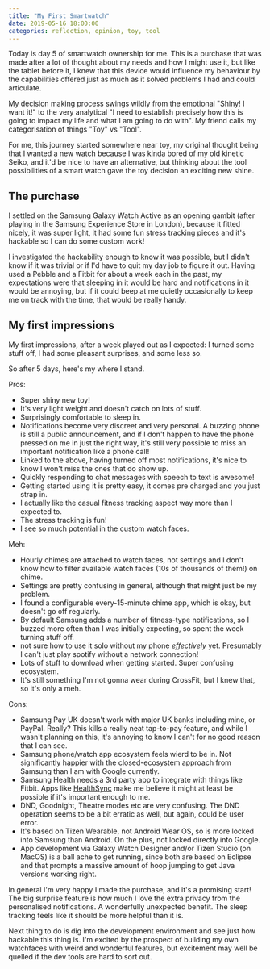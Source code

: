 ```yaml
---
title: "My First Smartwatch"
date: 2019-05-16 18:00:00
categories: reflection, opinion, toy, tool
---
```


Today is day 5 of smartwatch ownership for me. This is a purchase that was made after a lot of thought about my needs and how I might use it, but like the tablet before it, I knew that this device would influence my behaviour by the capabilities offered just as much as it solved problems I had and could articulate.

My decision making process swings wildly from the emotional "Shiny! I want it!" to the very analytical "I need to establish precisely how this is going to impact my life and what I am going to do with". My friend calls my categorisation of things "Toy" vs "Tool".

For me, this journey started somewhere near toy, my original thought being that I wanted a new watch because I was kinda bored of my old kinetic Seiko, and it'd be nice to have an alternative, but thinking about the tool possibilities of a smart watch gave the toy decision an exciting new shine.

## The purchase

I settled on the Samsung Galaxy Watch Active as an opening gambit (after playing in the Samsung Experience Store in London), because it fitted nicely, it was super light, it had some fun stress tracking pieces and it's hackable so I can do some custom work!

I investigated the hackability enough to know it was possible, but I didn't know if it was trivial or if I'd have to quit my day job to figure it out. Having used a Pebble and a Fitbit for about a week each in the past, my expectations were that sleeping in it would be hard and notifications in it would be annoying, but if it could beep at me quietly occasionally to keep me on track with the time, that would be really handy.

## My first impressions

My first impressions, after a week played out as I expected: I turned some stuff off, I had some pleasant surprises, and some less so.

So after 5 days, here's my where I stand.

Pros:

 + Super shiny new toy!
 + It's very light weight and doesn't catch on lots of stuff.
 + Surprisingly comfortable to sleep in.
 + Notifications become very discreet and very personal. A buzzing phone is still a public announcement, and if I don't happen to have the phone pressed on me in just the right way, it's still very possible to miss an important notification like a phone call!
 + Linked to the above, having turned off most notifications, it's nice to know I won't miss the ones that do show up.
 + Quickly responding to chat messages with speech to text is awesome!
 + Getting started using it is pretty easy, it comes pre charged and you just strap in.
 + I actually like the casual fitness tracking aspect way more than I expected to.
 + The stress tracking is fun!
 + I see so much potential in the custom watch faces.

Meh:

 * Hourly chimes are attached to watch faces, not settings and I don't know how to filter available watch faces (10s of thousands of them!) on chime.
 * Settings are pretty confusing in general, although that might just be my problem.
 * I found a configurable every-15-minute chime app, which is okay, but doesn't go off regularly.
 * By default Samsung adds a number of fitness-type notifications, so I buzzed more often than I was initially expecting, so spent the week turning stuff off.
 * not sure how to use it solo without my phone *effectively* yet. Presumably I can't just play spotify without a network connection!
 * Lots of stuff to download when getting started. Super confusing ecosystem.
 * It's still something I'm not gonna wear during CrossFit, but I knew that, so it's only a meh.

Cons:

 - Samsung Pay UK doesn't work with major UK banks including mine, or PayPal. Really? This kills a really neat tap-to-pay feature, and while I wasn't planning on this, it's annoying to know I can't for no good reason that I can see.
 - Samsung phone/watch app ecosystem feels wierd to be in. Not significantly happier with the closed-ecosystem approach from Samsung than I am with Google currently.
 - Samsung Health needs a 3rd party app to integrate with things like Fitbit. Apps like [HealthSync](https://play.google.com/store/apps/details?id=nl.appyhapps.healthsync) make me believe it might at least be possible if it's important enough to me.
 - DND, Goodnight, Theatre modes etc are very confusing. The DND operation seems to be a bit erratic as well, but again, could be user error.
 - It's based on Tizen Wearable, not Android Wear OS, so is more locked into Samsung than Android. On the plus, not locked directly into Google.
 - App development via Galaxy Watch Designer and/or Tizen Studio (on MacOS) is a ball ache to get running, since both are based on Eclipse and that prompts a massive amount of hoop jumping to get Java versions working right.

In general I'm very happy I made the purchase, and it's a promising start! The big surprise feature is how much I love the extra privacy from the personalised notifications. A wonderfully unexpected benefit. The sleep tracking feels like it should be more helpful than it is.

Next thing to do is dig into the development environment and see just how hackable this thing is. I'm excited by the prospect of building my own watchfaces with weird and wonderful features, but excitement may well be quelled if the dev tools are hard to sort out.
